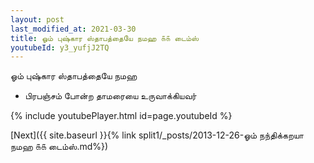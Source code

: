 ```yaml
---
layout: post
last_modified_at: 2021-03-30
title: ஓம் புஷ்கார ஸ்தாபத்தையே நமஹ ௧௧ டைம்ஸ்
youtubeId: y3_yufjJ2TQ
---
```

 
 
 ஓம் புஷ்கார ஸ்தாபத்தையே நமஹ  
 
 -  பிரபஞ்சம் போன்ற தாமரையை உருவாக்கியவர் 
 
  
 
  
 
 
 
 
 
 


{% include youtubePlayer.html id=page.youtubeId %}
 
[Next]({{ site.baseurl }}{% link  split1/_posts/2013-12-26-ஓம் நந்திக்கறயா நமஹ ௧௧ டைம்ஸ்.md%})
 
